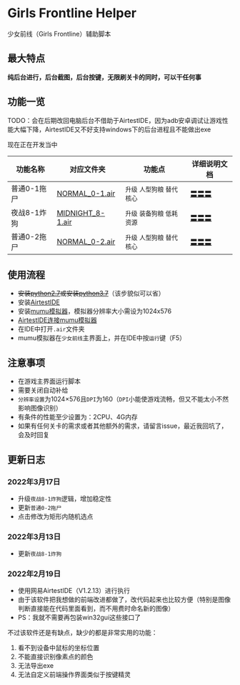 # Girls Frontline Helper

少女前线（Girls Frontline）辅助脚本

## 最大特点

**纯后台进行，后台截图，后台按键，无限刷关卡的同时，可以干任何事**

## 功能一览

TODO：会在后期改回电脑后台不借助于AirtestIDE，因为adb安卓调试让游戏性能大幅下降，AirtestIDE又不好支持windows下的后台进程且不能做出exe

现在正在开发当中

| 功能名称 | 对应文件夹 | 功能点 | 详细说明文档 |
| --- | --- | --- | --- |
| 普通0-1拖尸 | [NORMAL_0-1.air](NORMAL_0-1.air) | `升级` `人型狗粮` `替代核心` | [〓〓〓](NORMAL_0-1.air/README.md) |
| 夜战8-1炸狗 | [MIDNIGHT_8-1.air](MIDNIGHT_8-1.air) | `升级` `装备狗粮` `低耗资源` | [〓〓〓](MIDNIGHT_8-1.air/README.md) |
| 普通0-2拖尸 | [NORMAL_0-2.air](NORMAL_0-2.air) | `升级` `人型狗粮` `替代核心` | [〓〓〓](NORMAL_0-2.air/README.md) |

## 使用流程

- ~~安装[python2.7](https://www.python.org/ftp/python/2.7.16/python-2.7.16.amd64.msi)或安装[python3.7](https://www.python.org/ftp/python/3.7.9/python-3.7.9-amd64.exe)~~（该步貌似可以省）
- 安装[AirtestIDE](https://airtest.netease.com/changelog.html)
- 安装[mumu模拟器](https://mumu.163.com/)，模拟器分辨率大小需设为1024x576
- [AirtestIDE连接mumu模拟器](https://airtest.doc.io.netease.com/IDEdocs/3.2device_connection/2_emulator_connection/)
- 在IDE中打开`.air`文件夹
- mumu模拟器在`少女前线`主界面上，并在IDE中按`运行`键（F5）

## 注意事项

- 在游戏主界面运行脚本
- 需要关闭自动补给
- `分辨率设置`为1024×576且`DPI`为160（`DPI`小能使游戏流畅，但又不能太小不然影响图像识别）
- 有条件的性能至少设置为：2CPU、4G内存
- 如果有任何关卡的需求或者其他额外的需求，请留言issue，最近我回坑了，会及时回复

## 更新日志

### 2022年3月17日
- 升级`夜战8-1炸狗`逻辑，增加稳定性
- 更新`普通0-2拖尸`
- 点击修改为矩形内随机选点

### 2022年3月13日

- 更新`夜战8-1炸狗`

### 2022年2月19日

- 使用网易AirtestIDE（V1.2.13）进行执行
- 由于该软件把我想做的前端改进都做了，改代码起来也比较方便（特别是图像判断直接能在代码里面看到，而不用费时命名新的图像）
- PS：我就不需要再包装win32gui这些接口了

不过该软件还是有缺点，缺少的都是非常实用的功能：

1. 看不到设备中鼠标的坐标位置
2. 不能直接识别像素点的颜色
3. 无法导出exe
4. 无法自定义前端操作界面类似于按键精灵
